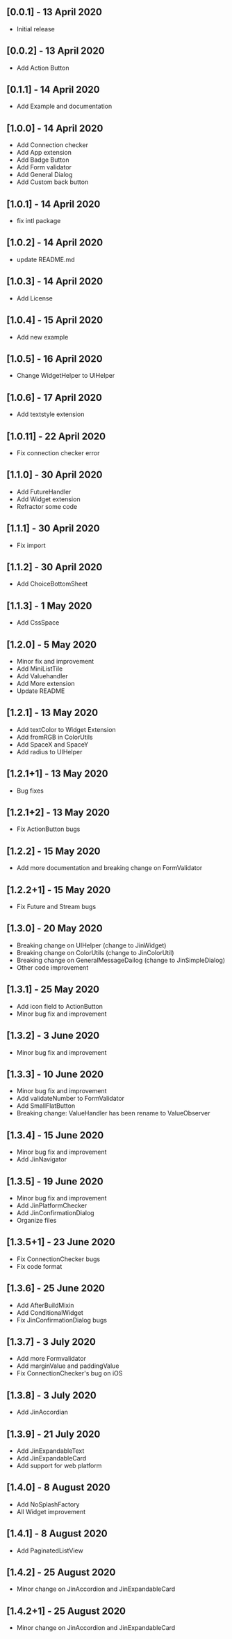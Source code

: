 ## [0.0.1] - 13 April 2020

- Initial release

## [0.0.2] - 13 April 2020

- Add Action Button

## [0.1.1] - 14 April 2020

- Add Example and documentation

## [1.0.0] - 14 April 2020

- Add Connection checker
- Add App extension
- Add Badge Button
- Add Form validator
- Add General Dialog
- Add Custom back button

## [1.0.1] - 14 April 2020

- fix intl package

## [1.0.2] - 14 April 2020

- update README.md

## [1.0.3] - 14 April 2020

- Add License

## [1.0.4] - 15 April 2020

- Add new example

## [1.0.5] - 16 April 2020

- Change WidgetHelper to UIHelper

## [1.0.6] - 17 April 2020

- Add textstyle extension

## [1.0.11] - 22 April 2020

- Fix connection checker error

## [1.1.0] - 30 April 2020

- Add FutureHandler
- Add Widget extension
- Refractor some code

## [1.1.1] - 30 April 2020

- Fix import

## [1.1.2] - 30 April 2020

- Add ChoiceBottomSheet

## [1.1.3] - 1 May 2020

- Add CssSpace

## [1.2.0] - 5 May 2020

- Minor fix and improvement
- Add MiniListTile
- Add Valuehandler
- Add More extension
- Update README

## [1.2.1] - 13 May 2020

- Add textColor to Widget Extension
- Add fromRGB in ColorUtils
- Add SpaceX and SpaceY
- Add radius to UIHelper

## [1.2.1+1] - 13 May 2020

- Bug fixes

## [1.2.1+2] - 13 May 2020

- Fix ActionButton bugs

## [1.2.2] - 15 May 2020

- Add more documentation and breaking change on FormValidator

## [1.2.2+1] - 15 May 2020

- Fix Future and Stream bugs

## [1.3.0] - 20 May 2020

- Breaking change on UIHelper (change to JinWidget)
- Breaking change on ColorUtils (change to JinColorUtil)
- Breaking change on GeneralMessageDailog (change to JinSimpleDialog)
- Other code improvement

## [1.3.1] - 25 May 2020

- Add icon field to ActionButton
- Minor bug fix and improvement

## [1.3.2] - 3 June 2020

- Minor bug fix and improvement

## [1.3.3] - 10 June 2020

- Minor bug fix and improvement
- Add validateNumber to FormValidator
- Add SmallFlatButton
- Breaking change: ValueHandler has been rename to ValueObserver

## [1.3.4] - 15 June 2020

- Minor bug fix and improvement
- Add JinNavigator

## [1.3.5] - 19 June 2020

- Minor bug fix and improvement
- Add JinPlatformChecker
- Add JinConfirmationDialog
- Organize files

## [1.3.5+1] - 23 June 2020

- Fix ConnectionChecker bugs
- Fix code format

## [1.3.6] - 25 June 2020

- Add AfterBuildMixin
- Add ConditionalWidget
- Fix JinConfirmationDialog bugs

## [1.3.7] - 3 July 2020

- Add more Formvalidator
- Add marginValue and paddingValue
- Fix ConnectionChecker's bug on iOS

## [1.3.8] - 3 July 2020

- Add JinAccordian

## [1.3.9] - 21 July 2020

- Add JinExpandableText
- Add JinExpandableCard
- Add support for web platform

## [1.4.0] - 8 August 2020

- Add NoSplashFactory
- All Widget improvement

## [1.4.1] - 8 August 2020

- Add PaginatedListView

## [1.4.2] - 25 August 2020

- Minor change on JinAccordion and JinExpandableCard

## [1.4.2+1] - 25 August 2020

- Minor change on JinAccordion and JinExpandableCard
